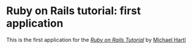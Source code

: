 # Ruby on Rails tutorial: first application
This is the first application for the
[*Ruby on Rails Tutorial*](http://railstutorial.org/)
by [Michael Hartl](http://michaelharl.com/)
